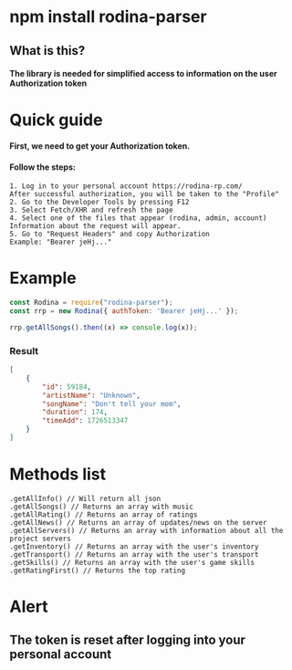 # npm install rodina-parser

## What is this?

#### The library is needed for simplified access to information on the user Authorization token

# Quick guide

#### First, we need to get your Authorization token.

#### Follow the steps:

```
1. Log in to your personal account https://rodina-rp.com/
After successful authorization, you will be taken to the "Profile"
2. Go to the Developer Tools by pressing F12
3. Select Fetch/XHR and refresh the page
4. Select one of the files that appear (rodina, admin, account)
Information about the request will appear.
5. Go to "Request Headers" and copy Authorization
Example: "Bearer jeHj..."
```

# Example

```js
const Rodina = require("rodina-parser");
const rrp = new Rodina({ authToken: 'Bearer jeHj...' });

rrp.getAllSongs().then((x) => console.log(x));
```

### Result

```json
[
    {
        "id": 59184,
        "artistName": "Unknown",
        "songName": "Don't tell your mom",
        "duration": 174,
        "timeAdd": 1726513347
    }
]
```

# Methods list

```
.getAllInfo() // Will return all json
.getAllSongs() // Returns an array with music
.getAllRating() // Returns an array of ratings
.getAllNews() // Returns an array of updates/news on the server
.getAllServers() // Returns an array with information about all the project servers
.getInventory() // Returns an array with the user's inventory
.getTransport() // Returns an array with the user's transport
.getSkills() // Returns an array with the user's game skills
.getRatingFirst() // Returns the top rating
```

# Alert

## The token is reset after logging into your personal account
